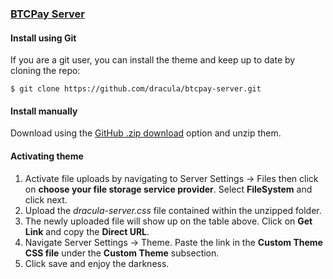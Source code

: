 ### [BTCPay Server](https://btcpayserver.org/)

#### Install using Git

If you are a git user, you can install the theme and keep up to date by cloning the repo:

    $ git clone https://github.com/dracula/btcpay-server.git

#### Install manually

Download using the [GitHub .zip download](https://github.com/dracula/btcpay-server/archive/master.zip) option and unzip them.

#### Activating theme

1. Activate file uploads by navigating to Server Settings -> Files then click on **choose your file storage service provider**. Select **FileSystem** and click next.
2. Upload the *dracula-server.css* file contained within the unzipped folder.
3. The newly uploaded file will show up on the table above. Click on **Get Link** and copy the **Direct URL**.
4. Navigate Server Settings -> Theme. Paste the link in the **Custom Theme CSS file** under the **Custom Theme** subsection.
5. Click save and enjoy the darkness.
